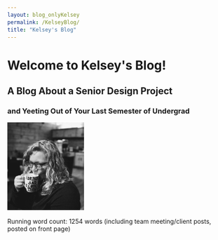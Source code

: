 ```yaml
---
layout: blog_onlyKelsey
permalink: /KelseyBlog/
title: "Kelsey's Blog"
---
```


# Welcome to Kelsey's Blog!
## A Blog About a Senior Design Project
### and Yeeting Out of Your Last Semester of Undergrad

![](./images/kelsey_blog_pic.jpeg)

Running word count: 1254 words (including team meeting/client posts, posted on front page)

<style> img {max-width: 100%; max-height: 200px; left: 50%; }</style>